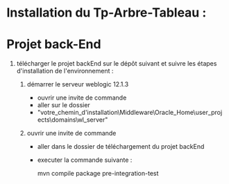 # Installation du Tp-Arbre-Tableau :


# Projet back-End

1. télécharger le projet backEnd sur le dépôt suivant et suivre les étapes d'installation de l'environnement :
   1. démarrer le serveur weblogic 12.1.3 
      - ouvrir une invite de commande
      - aller sur le dossier 
      - "votre_chemin_d'installation\Middleware\Oracle_Home\user_projects\domains\wl_server"
   
   2. ouvrir une invite de commande 
      
      - aller dans le dossier de téléchargement du projet backEnd
      - executer la commande suivante :
      
        mvn compile package pre-integration-test


